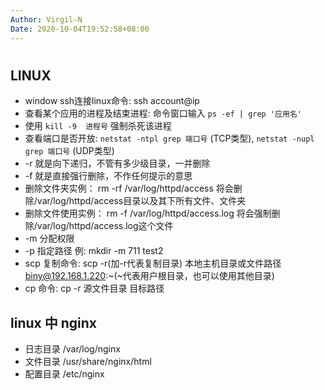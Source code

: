 ```yaml
---
Author: Virgil-N
Date: 2020-10-04T19:52:58+08:00
---
```


#

## LINUX

- window ssh连接linux命令: ssh account@ip
- 查看某个应用的进程及结束进程: 命令窗口输入 `ps -ef | grep '应用名'`
- 使用 `kill -9  进程号` 强制杀死该进程
- 查看端口是否开放: `netstat -ntpl grep 端口号` (TCP类型), `netstat -nupl grep 端口号` (UDP类型)
- -r 就是向下递归，不管有多少级目录，一并删除
- -f 就是直接强行删除，不作任何提示的意思
- 删除文件夹实例：
rm -rf /var/log/httpd/access
将会删除/var/log/httpd/access目录以及其下所有文件、文件夹
- 删除文件使用实例：
rm -f /var/log/httpd/access.log
将会强制删除/var/log/httpd/access.log这个文件
- -m 分配权限
- -p 指定路径
例: mkdir -m 711 test2
- scp 复制命令: scp -r(加-r代表复制目录) 本地主机目录或文件路径 biny@192.168.1.220:~(~代表用户根目录，也可以使用其他目录)
- cp 命令: cp -r 源文件目录 目标路径

## linux 中 nginx

- 日志目录 /var/log/nginx
- 文件目录 /usr/share/nginx/html
- 配置目录 /etc/nginx